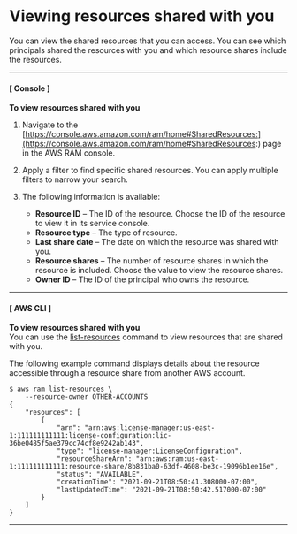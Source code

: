 # Viewing resources shared with you<a name="working-with-shared-view-sr"></a>

You can view the shared resources that you can access\. You can see which principals shared the resources with you and which resource shares include the resources\.

------
#### [ Console ]

**To view resources shared with you**

1. Navigate to the [https://console.aws.amazon.com/ram/home#SharedResources:](https://console.aws.amazon.com/ram/home#SharedResources:) page in the AWS RAM console\.

1. Apply a filter to find specific shared resources\. You can apply multiple filters to narrow your search\.

1. The following information is available:
   + **Resource ID** – The ID of the resource\. Choose the ID of the resource to view it in its service console\.
   + **Resource type** – The type of resource\.
   + **Last share date** – The date on which the resource was shared with you\.
   + **Resource shares** – The number of resource shares in which the resource is included\. Choose the value to view the resource shares\.
   + **Owner ID** – The ID of the principal who owns the resource\.

------
#### [ AWS CLI ]

**To view resources shared with you**  
You can use the [list\-resources](https://docs.aws.amazon.com/cli/latest/reference/ram/list-resources.html) command to view resources that are shared with you\.

The following example command displays details about the resource accessible through a resource share from another AWS account\.

```
$ aws ram list-resources \
    --resource-owner OTHER-ACCOUNTS
{
    "resources": [
        {
            "arn": "arn:aws:license-manager:us-east-1:111111111111:license-configuration:lic-36be0485f5ae379cc74cf8e9242ab143",
            "type": "license-manager:LicenseConfiguration",
            "resourceShareArn": "arn:aws:ram:us-east-1:111111111111:resource-share/8b831ba0-63df-4608-be3c-19096b1ee16e",
            "status": "AVAILABLE",
            "creationTime": "2021-09-21T08:50:41.308000-07:00",
            "lastUpdatedTime": "2021-09-21T08:50:42.517000-07:00"
        }
    ]
}
```

------
